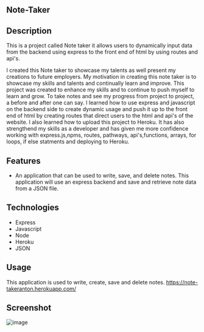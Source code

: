 ## Note-Taker

## Description

This is a project called Note taker it allows users to dynamically input data from the backend using express to the front end of html by using routes and api's.

I created this Note taker to showcase my talents as well present my creations to future employers.
My motivation in creating this note taker is to showcase my skills and talents and continually learn and improve.
This project was created to enhance my skills and to continue to push myself to learn and grow. To take notes and see my progress from project to project, a before and after one can say.
I learned how to use express and javascript on the backend side to create dynamic usage and push it up to the front end of html by creating routes that direct users to the html and api's of the website. I also learned how to upload this project to Heroku.
It has also strengthend my skills as a developer and has given me more confidence working with express.js,npms, routes, pathways, api's,functions, arrays, for loops, if else statments and deploying to Heroku.

## Features

- An application that can be used to write, save, and delete notes. This application will use an express backend and save and retrieve note data from a JSON file.

## Technologies

- Express
- Javascript
- Node
- Heroku
- JSON

## Usage

This application is used to write, create, save and delete notes.
https://note-takeranton.herokuapp.com/

## Screenshot

![image](https://user-images.githubusercontent.com/71462708/108620458-58935180-73fa-11eb-96a1-82125011421e.png)
